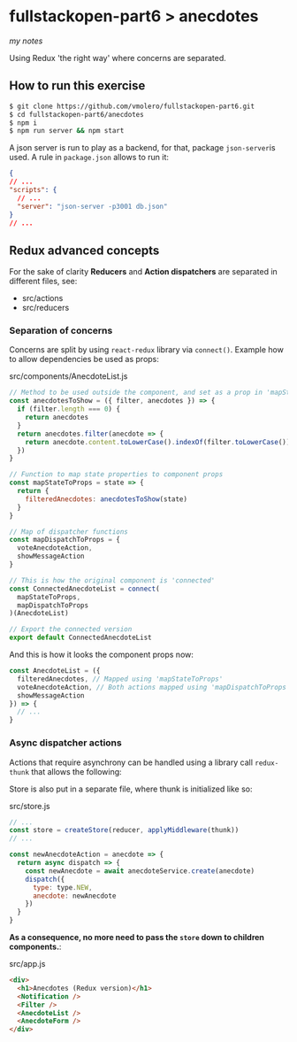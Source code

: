 # fullstackopen-part6 > anecdotes

_my notes_

Using Redux 'the right way' where concerns are separated.

## How to run this exercise

```bash
$ git clone https://github.com/vmolero/fullstackopen-part6.git
$ cd fullstackopen-part6/anecdotes
$ npm i
$ npm run server && npm start
```

A json server is run to play as a backend, for that, package `json-server`is used. A rule in `package.json` allows to run it:

```json
{
// ...
"scripts": {
  // ...
  "server": "json-server -p3001 db.json"
}
// ...
```

## Redux advanced concepts

For the sake of clarity **Reducers** and **Action dispatchers** are separated in different files, see:

- src/actions
- src/reducers

### Separation of concerns

Concerns are split by using `react-redux` library via `connect()`. Example how to allow dependencies be used as props:

src/components/AnecdoteList.js

```javascript
// Method to be used outside the component, and set as a prop in 'mapStateToProps'
const anecdotesToShow = ({ filter, anecdotes }) => {
  if (filter.length === 0) {
    return anecdotes
  }
  return anecdotes.filter(anecdote => {
    return anecdote.content.toLowerCase().indexOf(filter.toLowerCase()) > -1
  })
}

// Function to map state properties to component props
const mapStateToProps = state => {
  return {
    filteredAnecdotes: anecdotesToShow(state)
  }
}

// Map of dispatcher functions
const mapDispatchToProps = {
  voteAnecdoteAction,
  showMessageAction
}

// This is how the original component is 'connected'
const ConnectedAnecdoteList = connect(
  mapStateToProps,
  mapDispatchToProps
)(AnecdoteList)

// Export the connected version
export default ConnectedAnecdoteList
```

And this is how it looks the component props now:

```javascript
const AnecdoteList = ({
  filteredAnecdotes, // Mapped using 'mapStateToProps'
  voteAnecdoteAction, // Both actions mapped using 'mapDispatchToProps'
  showMessageAction
}) => {
  // ...
}
```

### Async dispatcher actions

Actions that require asynchrony can be handled using a library call `redux-thunk` that allows the following:

Store is also put in a separate file, where thunk is initialized like so:

src/store.js

```javascript
// ...
const store = createStore(reducer, applyMiddleware(thunk))
// ...
```

```javascript
const newAnecdoteAction = anecdote => {
  return async dispatch => {
    const newAnecdote = await anecdoteService.create(anecdote)
    dispatch({
      type: type.NEW,
      anecdote: newAnecdote
    })
  }
}
```

**As a consequence, no more need to pass the `store` down to children components.**:

src/app.js

```html
<div>
  <h1>Anecdotes (Redux version)</h1>
  <Notification />
  <Filter />
  <AnecdoteList />
  <AnecdoteForm />
</div>
```

